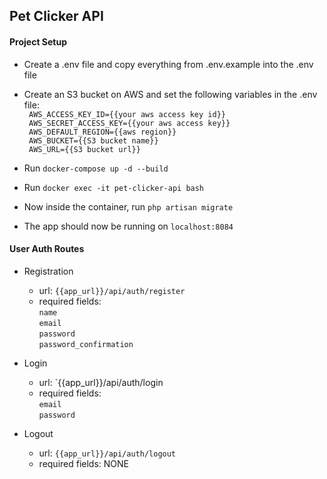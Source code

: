 
## Pet Clicker API

#### Project Setup
- Create a .env file and copy everything from .env.example into the .env file
- Create an S3 bucket on AWS and set the following variables in the .env file: <br>
        ` AWS_ACCESS_KEY_ID={{your aws access key id}}` <br>
        ` AWS_SECRET_ACCESS_KEY={{your aws access key}}` <br>
        ` AWS_DEFAULT_REGION={{aws region}}` <br>
        ` AWS_BUCKET={{S3 bucket name}}` <br>
        ` AWS_URL={{S3 bucket url}}` <br>
        
 - Run `docker-compose up -d --build`
 - Run `docker exec -it pet-clicker-api bash`
 - Now inside the container, run `php artisan migrate`
 
 - The app should now be running on `localhost:8084`


#### User Auth Routes
 - Registration <br>
    - url: `{{app_url}}/api/auth/register`
    - required fields: <br>
        `name` <br>
        `email` <br>
        `password` <br>
        `password_confirmation` <Br>
 - Login <br>
    - url: `{{app_url}}/api/auth/login
    - required fields: <br>
        `email`<br>
        `password`
    
 - Logout <br>
    - url: `{{app_url}}/api/auth/logout`
    - required fields: NONE
       

